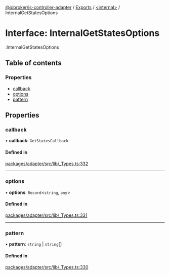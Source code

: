[@iobroker/js-controller-adapter](../README.md) / [Exports](../modules.md) / [<internal\>](../modules/internal_.md) / InternalGetStatesOptions

# Interface: InternalGetStatesOptions

[<internal>](../modules/internal_.md).InternalGetStatesOptions

## Table of contents

### Properties

- [callback](internal_.InternalGetStatesOptions.md#callback)
- [options](internal_.InternalGetStatesOptions.md#options)
- [pattern](internal_.InternalGetStatesOptions.md#pattern)

## Properties

### callback

• **callback**: `GetStatesCallback`

#### Defined in

[packages/adapter/src/lib/_Types.ts:332](https://github.com/ioBroker/ioBroker.js-controller/blob/96971c83/packages/adapter/src/lib/_Types.ts#L332)

___

### options

• **options**: `Record`<`string`, `any`\>

#### Defined in

[packages/adapter/src/lib/_Types.ts:331](https://github.com/ioBroker/ioBroker.js-controller/blob/96971c83/packages/adapter/src/lib/_Types.ts#L331)

___

### pattern

• **pattern**: `string` \| `string`[]

#### Defined in

[packages/adapter/src/lib/_Types.ts:330](https://github.com/ioBroker/ioBroker.js-controller/blob/96971c83/packages/adapter/src/lib/_Types.ts#L330)
